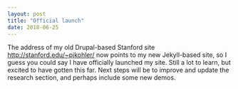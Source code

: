 ```yaml
---
layout: post
title: "Official launch"
date: 2018-06-25
---
```


The address of my old Drupal-based Stanford site http://stanford.edu/~pjkohler/ now points to my new Jekyll-based site, so I guess you could say I have officially launched my site. Still a lot to learn, but excited to have gotten this far. Next steps will be to improve and update the research section, and perhaps include some new demos. 